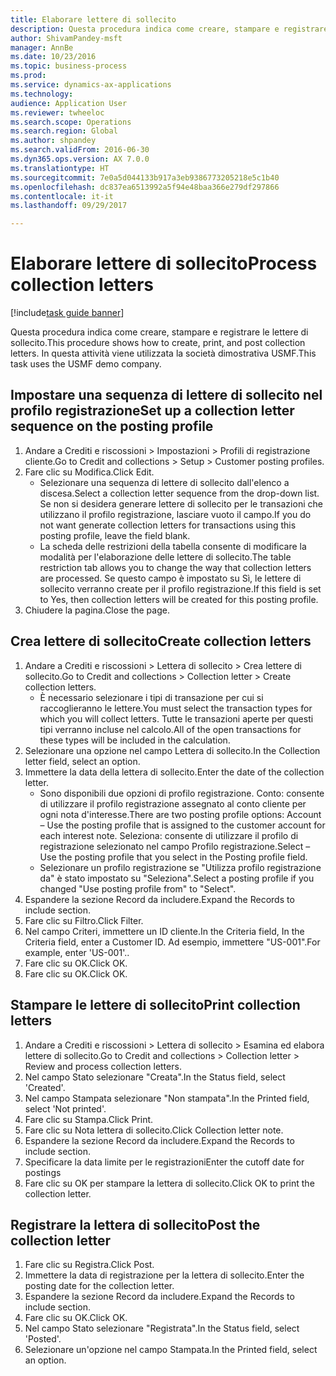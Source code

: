 ```yaml
--- 
title: Elaborare lettere di sollecito
description: Questa procedura indica come creare, stampare e registrare le lettere di sollecito.
author: ShivamPandey-msft
manager: AnnBe
ms.date: 10/23/2016
ms.topic: business-process
ms.prod: 
ms.service: dynamics-ax-applications
ms.technology: 
audience: Application User
ms.reviewer: twheeloc
ms.search.scope: Operations
ms.search.region: Global
ms.author: shpandey
ms.search.validFrom: 2016-06-30
ms.dyn365.ops.version: AX 7.0.0
ms.translationtype: HT
ms.sourcegitcommit: 7e0a5d044133b917a3eb9386773205218e5c1b40
ms.openlocfilehash: dc837ea6513992a5f94e48baa366e279df297866
ms.contentlocale: it-it
ms.lasthandoff: 09/29/2017

---
```

# <a name="process-collection-letters"></a><span data-ttu-id="cd44f-103">Elaborare lettere di sollecito</span><span class="sxs-lookup"><span data-stu-id="cd44f-103">Process collection letters</span></span>

[!include[task guide banner](../../includes/task-guide-banner.md)]

<span data-ttu-id="cd44f-104">Questa procedura indica come creare, stampare e registrare le lettere di sollecito.</span><span class="sxs-lookup"><span data-stu-id="cd44f-104">This procedure shows how to create, print, and post collection letters.</span></span> <span data-ttu-id="cd44f-105">In questa attività viene utilizzata la società dimostrativa USMF.</span><span class="sxs-lookup"><span data-stu-id="cd44f-105">This task uses the USMF demo company.</span></span>


## <a name="set-up-a-collection-letter-sequence-on-the-posting-profile"></a><span data-ttu-id="cd44f-106">Impostare una sequenza di lettere di sollecito nel profilo registrazione</span><span class="sxs-lookup"><span data-stu-id="cd44f-106">Set up a collection letter sequence on the posting profile</span></span>
1. <span data-ttu-id="cd44f-107">Andare a Crediti e riscossioni > Impostazioni > Profili di registrazione cliente.</span><span class="sxs-lookup"><span data-stu-id="cd44f-107">Go to Credit and collections > Setup > Customer posting profiles.</span></span>
2. <span data-ttu-id="cd44f-108">Fare clic su Modifica.</span><span class="sxs-lookup"><span data-stu-id="cd44f-108">Click Edit.</span></span>
    * <span data-ttu-id="cd44f-109">Selezionare una sequenza di lettere di sollecito dall'elenco a discesa.</span><span class="sxs-lookup"><span data-stu-id="cd44f-109">Select a collection letter sequence from the drop-down list.</span></span> <span data-ttu-id="cd44f-110">Se non si desidera generare lettere di sollecito per le transazioni che utilizzano il profilo registrazione, lasciare vuoto il campo.</span><span class="sxs-lookup"><span data-stu-id="cd44f-110">If you do not want generate collection letters for transactions using this posting profile, leave the field blank.</span></span>  
    * <span data-ttu-id="cd44f-111">La scheda delle restrizioni della tabella consente di modificare la modalità per l'elaborazione delle lettere di sollecito.</span><span class="sxs-lookup"><span data-stu-id="cd44f-111">The table restriction tab allows you to change the way that collection letters are processed.</span></span> <span data-ttu-id="cd44f-112">Se questo campo è impostato su Sì, le lettere di sollecito verranno create per il profilo registrazione.</span><span class="sxs-lookup"><span data-stu-id="cd44f-112">If this field is set to Yes, then collection letters will be created for this posting profile.</span></span>  
3. <span data-ttu-id="cd44f-113">Chiudere la pagina.</span><span class="sxs-lookup"><span data-stu-id="cd44f-113">Close the page.</span></span>

## <a name="create-collection-letters"></a><span data-ttu-id="cd44f-114">Crea lettere di sollecito</span><span class="sxs-lookup"><span data-stu-id="cd44f-114">Create collection letters</span></span>
1. <span data-ttu-id="cd44f-115">Andare a Crediti e riscossioni > Lettera di sollecito > Crea lettere di sollecito.</span><span class="sxs-lookup"><span data-stu-id="cd44f-115">Go to Credit and collections > Collection letter > Create collection letters.</span></span>
    * <span data-ttu-id="cd44f-116">È necessario selezionare i tipi di transazione per cui si raccoglieranno le lettere.</span><span class="sxs-lookup"><span data-stu-id="cd44f-116">You must select the transaction types for which you will collect letters.</span></span> <span data-ttu-id="cd44f-117">Tutte le transazioni aperte per questi tipi verranno incluse nel calcolo.</span><span class="sxs-lookup"><span data-stu-id="cd44f-117">All of the open transactions for these types will be included in the calculation.</span></span>  
2. <span data-ttu-id="cd44f-118">Selezionare una opzione nel campo Lettera di sollecito.</span><span class="sxs-lookup"><span data-stu-id="cd44f-118">In the Collection letter field, select an option.</span></span>
3. <span data-ttu-id="cd44f-119">Immettere la data della lettera di sollecito.</span><span class="sxs-lookup"><span data-stu-id="cd44f-119">Enter the date of the collection letter.</span></span>
    * <span data-ttu-id="cd44f-120">Sono disponibili due opzioni di profilo registrazione. Conto: consente di utilizzare il profilo registrazione assegnato al conto cliente per ogni nota d'interesse.</span><span class="sxs-lookup"><span data-stu-id="cd44f-120">There are two posting profile options:   Account – Use the posting profile that is assigned to the customer account for each interest note.</span></span>   <span data-ttu-id="cd44f-121">Seleziona: consente di utilizzare il profilo di registrazione selezionato nel campo Profilo registrazione.</span><span class="sxs-lookup"><span data-stu-id="cd44f-121">Select – Use the posting profile that you select in the Posting profile field.</span></span>  
    * <span data-ttu-id="cd44f-122">Selezionare un profilo registrazione se "Utilizza profilo registrazione da" è stato impostato su "Seleziona".</span><span class="sxs-lookup"><span data-stu-id="cd44f-122">Select a posting profile if you changed "Use posting profile from" to "Select".</span></span>  
4. <span data-ttu-id="cd44f-123">Espandere la sezione Record da includere.</span><span class="sxs-lookup"><span data-stu-id="cd44f-123">Expand the Records to include section.</span></span>
5. <span data-ttu-id="cd44f-124">Fare clic su Filtro.</span><span class="sxs-lookup"><span data-stu-id="cd44f-124">Click Filter.</span></span>
6. <span data-ttu-id="cd44f-125">Nel campo Criteri, immettere un ID cliente.</span><span class="sxs-lookup"><span data-stu-id="cd44f-125">In the Criteria field, In the Criteria field, enter a Customer ID.</span></span> <span data-ttu-id="cd44f-126">Ad esempio, immettere "US-001".</span><span class="sxs-lookup"><span data-stu-id="cd44f-126">For example, enter 'US-001'..</span></span>
7. <span data-ttu-id="cd44f-127">Fare clic su OK.</span><span class="sxs-lookup"><span data-stu-id="cd44f-127">Click OK.</span></span>
8. <span data-ttu-id="cd44f-128">Fare clic su OK.</span><span class="sxs-lookup"><span data-stu-id="cd44f-128">Click OK.</span></span>

## <a name="print-collection-letters"></a><span data-ttu-id="cd44f-129">Stampare le lettere di sollecito</span><span class="sxs-lookup"><span data-stu-id="cd44f-129">Print collection letters</span></span>
1. <span data-ttu-id="cd44f-130">Andare a Crediti e riscossioni > Lettera di sollecito > Esamina ed elabora lettere di sollecito.</span><span class="sxs-lookup"><span data-stu-id="cd44f-130">Go to Credit and collections > Collection letter > Review and process collection letters.</span></span>
2. <span data-ttu-id="cd44f-131">Nel campo Stato selezionare "Creata".</span><span class="sxs-lookup"><span data-stu-id="cd44f-131">In the Status field, select 'Created'.</span></span>
3. <span data-ttu-id="cd44f-132">Nel campo Stampata selezionare "Non stampata".</span><span class="sxs-lookup"><span data-stu-id="cd44f-132">In the Printed field, select 'Not printed'.</span></span>
4. <span data-ttu-id="cd44f-133">Fare clic su Stampa.</span><span class="sxs-lookup"><span data-stu-id="cd44f-133">Click Print.</span></span>
5. <span data-ttu-id="cd44f-134">Fare clic su Nota lettera di sollecito.</span><span class="sxs-lookup"><span data-stu-id="cd44f-134">Click Collection letter note.</span></span>
6. <span data-ttu-id="cd44f-135">Espandere la sezione Record da includere.</span><span class="sxs-lookup"><span data-stu-id="cd44f-135">Expand the Records to include section.</span></span>
7. <span data-ttu-id="cd44f-136">Specificare la data limite per le registrazioni</span><span class="sxs-lookup"><span data-stu-id="cd44f-136">Enter the cutoff date for postings</span></span>
8. <span data-ttu-id="cd44f-137">Fare clic su OK per stampare la lettera di sollecito.</span><span class="sxs-lookup"><span data-stu-id="cd44f-137">Click OK to print the collection letter.</span></span>

## <a name="post-the-collection-letter"></a><span data-ttu-id="cd44f-138">Registrare la lettera di sollecito</span><span class="sxs-lookup"><span data-stu-id="cd44f-138">Post the collection letter</span></span>
1. <span data-ttu-id="cd44f-139">Fare clic su Registra.</span><span class="sxs-lookup"><span data-stu-id="cd44f-139">Click Post.</span></span>
2. <span data-ttu-id="cd44f-140">Immettere la data di registrazione per la lettera di sollecito.</span><span class="sxs-lookup"><span data-stu-id="cd44f-140">Enter the posting date for the collection letter.</span></span>
3. <span data-ttu-id="cd44f-141">Espandere la sezione Record da includere.</span><span class="sxs-lookup"><span data-stu-id="cd44f-141">Expand the Records to include section.</span></span>
4. <span data-ttu-id="cd44f-142">Fare clic su OK.</span><span class="sxs-lookup"><span data-stu-id="cd44f-142">Click OK.</span></span>
5. <span data-ttu-id="cd44f-143">Nel campo Stato selezionare "Registrata".</span><span class="sxs-lookup"><span data-stu-id="cd44f-143">In the Status field, select 'Posted'.</span></span>
6. <span data-ttu-id="cd44f-144">Selezionare un'opzione nel campo Stampata.</span><span class="sxs-lookup"><span data-stu-id="cd44f-144">In the Printed field, select an option.</span></span>


